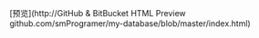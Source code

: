 [预览](http://GitHub & BitBucket HTML Preview github.com/smProgramer/my-database/blob/master/index.html)
